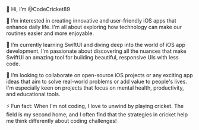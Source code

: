👋 Hi, I’m @CodeCricket89

👀 I’m interested in creating innovative and user-friendly iOS apps that enhance daily life. I'm all about exploring how technology can make our routines easier and more enjoyable.

🌱 I’m currently learning SwiftUI and diving deep into the world of iOS app development. I'm passionate about discovering all the nuances that make SwiftUI an amazing tool for building beautiful, responsive UIs with less code.

💞️ I’m looking to collaborate on open-source iOS projects or any exciting app ideas that aim to solve real-world problems or add value to people's lives. I'm especially keen on projects that focus on mental health, productivity, and educational tools.

⚡ Fun fact: When I'm not coding, I love to unwind by playing cricket. The field is my second home, and I often find that the strategies in cricket help me think differently about coding challenges!

<!---
CodeCricket89/CodeCricket89 is a ✨ special ✨ repository because its `README.md` (this file) appears on your GitHub profile.
You can click the Preview link to take a look at your changes.
--->
